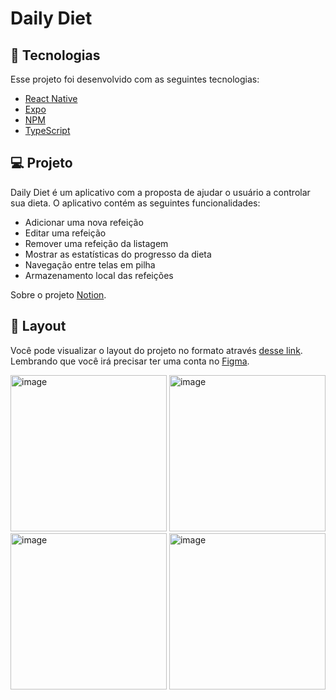 # Daily Diet

## 🚀 Tecnologias

Esse projeto foi desenvolvido com as seguintes tecnologias:

- [React Native](https://facebook.github.io/react-native/)
- [Expo](https://expo.io/)
- [NPM](https://www.npmjs.com/)
- [TypeScript](https://www.typescriptlang.org/)

## 💻 Projeto

Daily Diet é um aplicativo com a proposta de ajudar o usuário a controlar sua dieta. O aplicativo contém as seguintes funcionalidades:

- Adicionar uma nova refeição
- Editar uma refeição
- Remover uma refeição da listagem
- Mostrar as estatísticas do progresso da dieta
- Navegação entre telas em pilha
- Armazenamento local das refeições

Sobre o projeto [Notion](https://efficient-sloth-d85.notion.site/Desafio-02-Daily-Diet-98b7d85ec7e9428aa0f9f3bceed4380f).

## 🔖 Layout

Você pode visualizar o layout do projeto no formato através [desse link](https://www.figma.com/community/file/1218573349379609244). Lembrando que você irá precisar ter uma conta no [Figma](http://figma.com/).


<img width="250" alt="image" src="https://github.com/user-attachments/assets/51c44dd8-aa4c-472a-8ede-27ba2f6d7695">
<img width="250" alt="image" src="https://github.com/user-attachments/assets/4d4cfcb1-3215-40b0-a853-39ed9f76c3f2">
<img width="250" alt="image" src="https://github.com/user-attachments/assets/b7e59bcc-beb1-43a4-a0cb-f0a5f27975ed">
<img width="250" alt="image" src="https://github.com/user-attachments/assets/b47cb937-5935-44ab-bc96-b4ad0dedab45">





